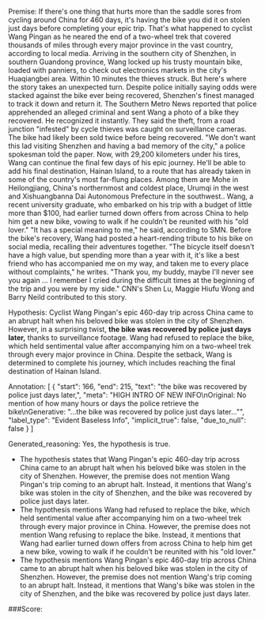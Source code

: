 
Premise:
If there's one thing that hurts more than the saddle sores from cycling around China for 460 days, it's having the bike you did it on stolen just days before completing your epic trip. That's what happened to cyclist Wang Pingan as he neared the end of a two-wheel trek that covered thousands of miles through every major province in the vast country, according to local media. Arriving in the southern city of Shenzhen, in southern Guandong province, Wang locked up his trusty mountain bike, loaded with panniers, to check out electronics markets in the city's Huaqiangbei area. Within 10 minutes the thieves struck. But here's where the story takes an unexpected turn. Despite police initially saying odds were stacked against the bike ever being recovered, Shenzhen's finest managed to track it down and return it. The Southern Metro News reported that police apprehended an alleged criminal and sent Wang a photo of a bike they recovered. He recognized it instantly. They said the theft, from a road junction "infested" by cycle thieves was caught on surveillance cameras. The bike had likely been sold twice before being recovered. "We don't want this lad visiting Shenzhen and having a bad memory of the city," a police spokesman told the paper. Now, with 29,200 kilometers under his tires, Wang can continue the final few days of his epic journey. He'll be able to add his final destination, Hainan Island, to a route that has already taken in some of the country's most far-flung places. Among them are Mohe in Heilongjiang, China's northernmost and coldest place, Urumqi in the west and Xishuangbanna Dai Autonomous Prefecture in the southwest.. Wang, a recent university graduate, who embarked on his trip with a budget of little more than $100, had earlier turned down offers from across China to help him get a new bike, vowing to walk if he couldn't be reunited with his "old lover." "It has a special meaning to me," he said, according to SMN. Before the bike's recovery, Wang had posted a heart-rending tribute to his bike on social media, recalling their adventures together. "The bicycle itself doesn't have a high value, but spending more than a year with it, it's like a best friend who has accompanied me on my way, and taken me to every place without complaints," he writes. "Thank you, my buddy, maybe I'll never see you again ... I remember I cried during the difficult times at the beginning of the trip and you were by my side." CNN's Shen Lu, Maggie Hiufu Wong and Barry Neild contributed to this story.


Hypothesis:
Cyclist Wang Pingan's epic 460-day trip across China came to an abrupt halt when his beloved bike was stolen in the city of Shenzhen. However, in a surprising twist, **the bike was recovered by police just days later,** thanks to surveillance footage. Wang had refused to replace the bike, which held sentimental value after accompanying him on a two-wheel trek through every major province in China. Despite the setback, Wang is determined to complete his journey, which includes reaching the final destination of Hainan Island.

Annotation:
[
  {
    "start": 166,
    "end": 215,
    "text": "the bike was recovered by police just days later,",
    "meta": "HIGH INTRO OF NEW INFO\nOriginal: No mention of how many hours or days the police retrieve the bike\nGenerative: \"...the bike was recovered by police just days later...\"",
    "label_type": "Evident Baseless Info",
    "implicit_true": false,
    "due_to_null": false
  }
]

Generated_reasoning:
Yes, the hypothesis is true. 
- The hypothesis states that Wang Pingan's epic 460-day trip across China came to an abrupt halt when his beloved bike was stolen in the city of Shenzhen. However, the premise does not mention Wang Pingan's trip coming to an abrupt halt. Instead, it mentions that Wang's bike was stolen in the city of Shenzhen, and the bike was recovered by police just days later. 
- The hypothesis mentions Wang had refused to replace the bike, which held sentimental value after accompanying him on a two-wheel trek through every major province in China. However, the premise does not mention Wang refusing to replace the bike. Instead, it mentions that Wang had earlier turned down offers from across China to help him get a new bike, vowing to walk if he couldn't be reunited with his "old lover." 
- The hypothesis mentions Wang Pingan's epic 460-day trip across China came to an abrupt halt when his beloved bike was stolen in the city of Shenzhen. However, the premise does not mention Wang's trip coming to an abrupt halt. Instead, it mentions that Wang's bike was stolen in the city of Shenzhen, and the bike was recovered by police just days later.

###Score:
